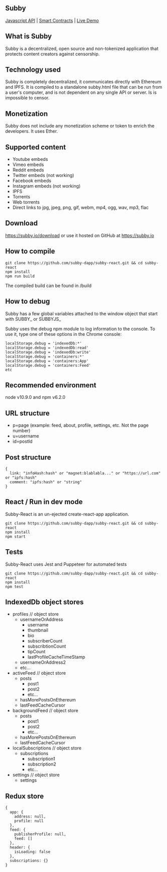 ## Subby
[Javascript API](https://github.com/subby-dapp/subby.js) | [Smart Contracts](https://github.com/subby-dapp/subby-smart-contracts) | [Live Demo](https://subby.io)

## What is Subby
Subby is a decentralized, open source and non-tokenized application that protects content creators against censorship.

## Technology used
Subby is completely decentralized, it communicates directly with Ethereum and IPFS. It is compiled to a standalone subby.html file that can be run from a user's computer, and is not dependent on any single API or server. Is is impossible to censor.

## Monetization
Subby does not include any monetization scheme or token to enrich the developers. It uses Ether.

## Supported content
- Youtube embeds
- Vimeo embeds
- Reddit embeds
- Twitter embeds (not working)
- Facebook embeds
- Instagram embeds (not working)
- IPFS
- Torrents
- Web torrents
- Direct links to jpg, jpeg, png, gif, webm, mp4, ogg, wav, mp3, flac

## Download
https://subby.io/download or use it hosted on GitHub at https://subby.io

## How to compile
```
git clone https://github.com/subby-dapp/subby-react.git && cd subby-react
npm install
npm run build
```
The compiled build can be found in /build

## How to debug

Subby has a few global variables attached to the window object that start with SUBBY_ or SUBBYJS_

Subby uses the debug npm module to log information to the console. To use it, type one of these options in the Chrome console:
```
localStorage.debug = 'indexedDb:*'
localStorage.debug = 'indexedDb:read'
localStorage.debug = 'indexedDb:write'
localStorage.debug = 'containers:*'
localStorage.debug = 'containers:App'
localStorage.debug = 'containers:Feed'
etc
```

## Recommended environment
node v10.9.0 and npm v6.2.0

## URL structure
- p=page (example: feed, about, profile, settings, etc. Not the page number)
- u=username
- id=postId

## Post structure 
```
{
  link: "infoHash:hash" or "magnet:blablabla..." or "https://url.com" or "ipfs:hash"
  comment: "ipfs:hash" or "string"
}
```

## React / Run in dev mode
Subby-React is an un-ejected create-react-app application.
```
git clone https://github.com/subby-dapp/subby-react.git && cd subby-react
npm install
npm start
```

## Tests
Subby-React uses Jest and Puppeteer for automated tests
```
git clone https://github.com/subby-dapp/subby-react.git && cd subby-react
npm install
npm test
```

## IndexedDb object stores

- profiles // object store
  - usernameOrAddress
    - username
    - thumbnail
    - bio
    - subscriberCount
    - subscribtionCount
    - tipCount
    - lastProfileCacheTimeStamp
  - usernameOrAddress2
  - etc...
- activeFeed // object store
  - posts
    - post1
    - post2
    - etc...
  - hasMorePostsOnEthereum
  - lastFeedCacheCursor
- backgroundFeed // object store
  - posts
    - post1
    - post2
    - etc...
  - hasMorePostsOnEthereum
  - lastFeedCacheCursor
- localSubscriptions // object store
  - subscriptions
    - subscription1
    - subscription2
    - etc...
- settings // object store
  - settings

## Redux store
```
{
  app: {
    address: null,
    profile: null
  },
  feed: {
    publisherProfile: null,
    feed: []
  },
  header: {
    isLoading: false
  },
  subscriptions: {}
}
```
